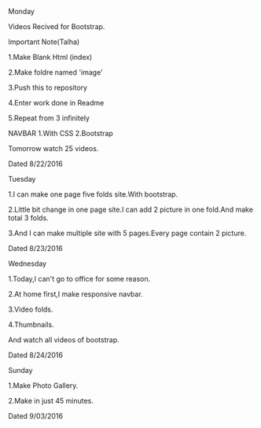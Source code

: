 Monday

Videos Recived for Bootstrap.

Important Note(Talha) 

1.Make Blank Html (index)

2.Make foldre named 'image'

3.Push this to repository 

4.Enter work done in Readme 

5.Repeat from 3 infinitely

NAVBAR
1.With CSS
2.Bootstrap 

Tomorrow watch 25 videos.

Dated 8/22/2016




Tuesday

1.I can make one page five folds site.With bootstrap.

2.Little bit change in one page site.I can add 2 picture in one fold.And make total 3 folds.

3.And I can make multiple site with 5 pages.Every page contain 2 picture.

Dated 8/23/2016  




Wednesday

1.Today,I can't go to office for some reason.

2.At home first,I make responsive navbar.

3.Video folds.

4.Thumbnails.

And watch all videos of bootstrap.

Dated 8/24/2016




Sunday

1.Make Photo Gallery.

2.Make in just 45 minutes.

Dated 9/03/2016 